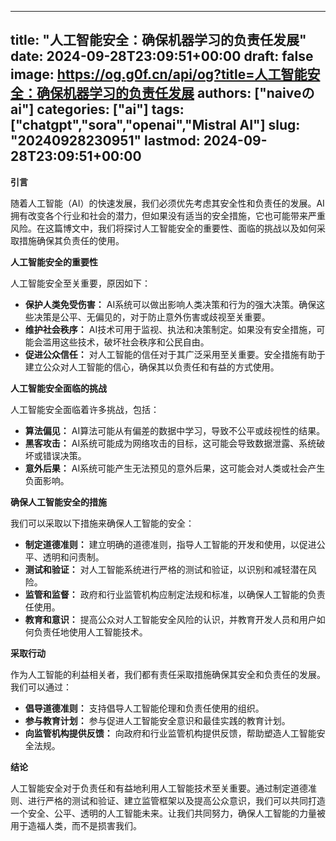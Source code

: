 
---
title: "人工智能安全：确保机器学习的负责任发展"
date: 2024-09-28T23:09:51+00:00
draft: false
image: https://og.g0f.cn/api/og?title=人工智能安全：确保机器学习的负责任发展
authors: ["naiveのai"]
categories: ["ai"]
tags: ["chatgpt","sora","openai","Mistral AI"]
slug: "20240928230951"
lastmod: 2024-09-28T23:09:51+00:00
---
**引言**

随着人工智能（AI）的快速发展，我们必须优先考虑其安全性和负责任的发展。AI拥有改变各个行业和社会的潜力，但如果没有适当的安全措施，它也可能带来严重风险。在这篇博文中，我们将探讨人工智能安全的重要性、面临的挑战以及如何采取措施确保其负责任的使用。

**人工智能安全的重要性**

人工智能安全至关重要，原因如下：

* **保护人类免受伤害：** AI系统可以做出影响人类决策和行为的强大决策。确保这些决策是公平、无偏见的，对于防止意外伤害或歧视至关重要。
* **维护社会秩序：** AI技术可用于监视、执法和决策制定。如果没有安全措施，可能会滥用这些技术，破坏社会秩序和公民自由。
* **促进公众信任：** 对人工智能的信任对于其广泛采用至关重要。安全措施有助于建立公众对人工智能的信心，确保其以负责任和有益的方式使用。

**人工智能安全面临的挑战**

人工智能安全面临着许多挑战，包括：

* **算法偏见：** AI算法可能从有偏差的数据中学习，导致不公平或歧视性的结果。
* **黑客攻击：** AI系统可能成为网络攻击的目标，这可能会导致数据泄露、系统破坏或错误决策。
* **意外后果：** AI系统可能产生无法预见的意外后果，这可能会对人类或社会产生负面影响。

**确保人工智能安全的措施**

我们可以采取以下措施来确保人工智能的安全：

* **制定道德准则：** 建立明确的道德准则，指导人工智能的开发和使用，以促进公平、透明和问责制。
* **测试和验证：** 对人工智能系统进行严格的测试和验证，以识别和减轻潜在风险。
* **监管和监督：** 政府和行业监管机构应制定法规和标准，以确保人工智能的负责任使用。
* **教育和意识：** 提高公众对人工智能安全风险的认识，并教育开发人员和用户如何负责任地使用人工智能技术。

**采取行动**

作为人工智能的利益相关者，我们都有责任采取措施确保其安全和负责任的发展。我们可以通过：

* **倡导道德准则：** 支持倡导人工智能伦理和负责任使用的组织。
* **参与教育计划：** 参与促进人工智能安全意识和最佳实践的教育计划。
* **向监管机构提供反馈：** 向政府和行业监管机构提供反馈，帮助塑造人工智能安全法规。

**结论**

人工智能安全对于负责任和有益地利用人工智能技术至关重要。通过制定道德准则、进行严格的测试和验证、建立监管框架以及提高公众意识，我们可以共同打造一个安全、公平、透明的人工智能未来。让我们共同努力，确保人工智能的力量被用于造福人类，而不是损害我们。
